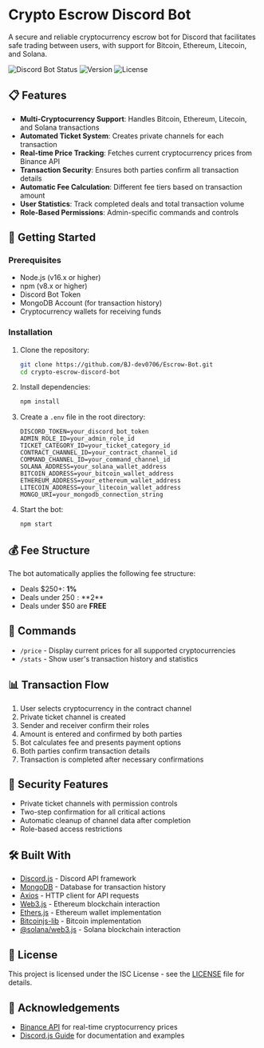 # Crypto Escrow Discord Bot

A secure and reliable cryptocurrency escrow bot for Discord that facilitates safe trading between users, with support for Bitcoin, Ethereum, Litecoin, and Solana.

![Discord Bot Status](https://img.shields.io/badge/status-active-brightgreen)
![Version](https://img.shields.io/badge/version-1.0.0-blue)
![License](https://img.shields.io/badge/license-ISC-green)

## 📋 Features

- **Multi-Cryptocurrency Support**: Handles Bitcoin, Ethereum, Litecoin, and Solana transactions
- **Automated Ticket System**: Creates private channels for each transaction
- **Real-time Price Tracking**: Fetches current cryptocurrency prices from Binance API
- **Transaction Security**: Ensures both parties confirm all transaction details
- **Automatic Fee Calculation**: Different fee tiers based on transaction amount
- **User Statistics**: Track completed deals and total transaction volume
- **Role-Based Permissions**: Admin-specific commands and controls

## 🚀 Getting Started

### Prerequisites

- Node.js (v16.x or higher)
- npm (v8.x or higher)
- Discord Bot Token
- MongoDB Account (for transaction history)
- Cryptocurrency wallets for receiving funds

### Installation

1. Clone the repository:
   ```bash
   git clone https://github.com/BJ-dev0706/Escrow-Bot.git
   cd crypto-escrow-discord-bot
   ```

2. Install dependencies:
   ```bash
   npm install
   ```

3. Create a `.env` file in the root directory:
   ```
   DISCORD_TOKEN=your_discord_bot_token
   ADMIN_ROLE_ID=your_admin_role_id
   TICKET_CATEGORY_ID=your_ticket_category_id
   CONTRACT_CHANNEL_ID=your_contract_channel_id
   COMMAND_CHANNEL_ID=your_command_channel_id
   SOLANA_ADDRESS=your_solana_wallet_address
   BITCOIN_ADDRESS=your_bitcoin_wallet_address
   ETHEREUM_ADDRESS=your_ethereum_wallet_address
   LITECOIN_ADDRESS=your_litecoin_wallet_address
   MONGO_URI=your_mongodb_connection_string
   ```

4. Start the bot:
   ```bash
   npm start
   ```

## 💰 Fee Structure

The bot automatically applies the following fee structure:
- Deals $250+: **1%**
- Deals under $250: **$2**
- Deals under $50 are **FREE**

## 🤖 Commands

- `/price` - Display current prices for all supported cryptocurrencies
- `/stats` - Show user's transaction history and statistics

## 📊 Transaction Flow

1. User selects cryptocurrency in the contract channel
2. Private ticket channel is created
3. Sender and receiver confirm their roles
4. Amount is entered and confirmed by both parties
5. Bot calculates fee and presents payment options
6. Both parties confirm transaction details
7. Transaction is completed after necessary confirmations

## 🔐 Security Features

- Private ticket channels with permission controls
- Two-step confirmation for all critical actions
- Automatic cleanup of channel data after completion
- Role-based access restrictions

## 🛠️ Built With

- [Discord.js](https://discord.js.org/) - Discord API framework
- [MongoDB](https://www.mongodb.com/) - Database for transaction history
- [Axios](https://axios-http.com/) - HTTP client for API requests
- [Web3.js](https://web3js.readthedocs.io/) - Ethereum blockchain interaction
- [Ethers.js](https://docs.ethers.org/) - Ethereum wallet implementation
- [Bitcoinjs-lib](https://github.com/bitcoinjs/bitcoinjs-lib) - Bitcoin implementation
- [@solana/web3.js](https://solana-labs.github.io/solana-web3.js/) - Solana blockchain interaction

## 📄 License

This project is licensed under the ISC License - see the [LICENSE](LICENSE) file for details.

## 🙏 Acknowledgements

- [Binance API](https://binance-docs.github.io/apidocs/) for real-time cryptocurrency prices
- [Discord.js Guide](https://discordjs.guide/) for documentation and examples
